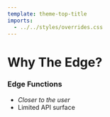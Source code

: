 ```yaml
---
template: theme-top-title
imports:
  - ../../styles/overrides.css
---
```


# Why The Edge?

### Edge Functions

- _Closer to the user_
- Limited API surface